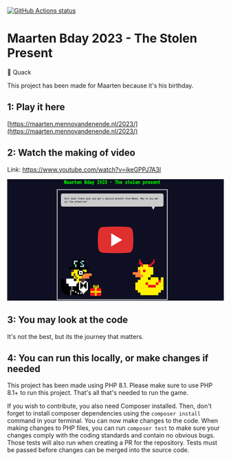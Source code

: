 
[![GitHub Actions status](https://github.com/mentosmenno2/maarten-bday-2023/workflows/Build%20%26%20test/badge.svg)](https://github.com/mentosmenno2/maarten-bday-2023/actions)

# Maarten Bday 2023 - The Stolen Present

🦆 Quack

This project has been made for Maarten because it's his birthday.

## 1: Play it here

[https://maarten.mennovandenende.nl/2023/](https://maarten.mennovandenende.nl/2023/)

## 2: Watch the making of video

Link: https://www.youtube.com/watch?v=ikeGPPJ7A3I

[![Play Making of Maarten Bday 2023 - The Stolen Present video](./assets/images/making-of-video.png)](https://www.youtube.com/watch?v=ikeGPPJ7A3I)

## 3: You may look at the code

It's not the best, but its the journey that matters.

## 4: You can run this locally, or make changes if needed

This project has been made using PHP 8.1.
Please make sure to use PHP 8.1+ to run this project.
That's all that's needed to run the game.

If you wish to contribute, you also need Composer installed.
Then, don't forget to install composer dependencies using the `composer install` command in your terminal.
You can now make changes to the code.
When making changes to PHP files, you can run `composer test` to make sure your changes comply with the coding standards and contain no obvious bugs.
Those tests will also run when creating a PR for the repository. Tests must be passed before changes can be merged into the source code.
